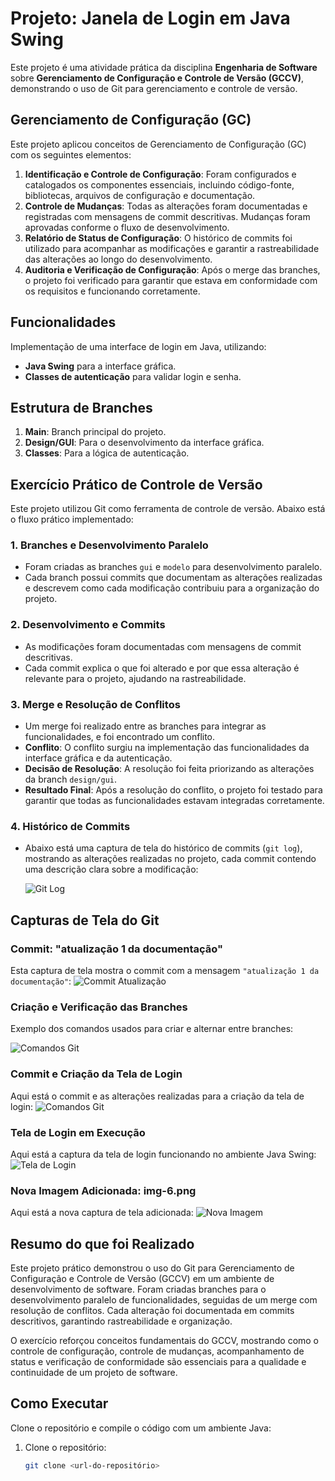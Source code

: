 # Projeto: Janela de Login em Java Swing

Este projeto é uma atividade prática da disciplina **Engenharia de Software** sobre **Gerenciamento de Configuração e Controle de Versão (GCCV)**, demonstrando o uso de Git para gerenciamento e controle de versão.

## Gerenciamento de Configuração (GC)

Este projeto aplicou conceitos de Gerenciamento de Configuração (GC) com os seguintes elementos:

1. **Identificação e Controle de Configuração**: Foram configurados e catalogados os componentes essenciais, incluindo código-fonte, bibliotecas, arquivos de configuração e documentação.
2. **Controle de Mudanças**: Todas as alterações foram documentadas e registradas com mensagens de commit descritivas. Mudanças foram aprovadas conforme o fluxo de desenvolvimento.
3. **Relatório de Status de Configuração**: O histórico de commits foi utilizado para acompanhar as modificações e garantir a rastreabilidade das alterações ao longo do desenvolvimento.
4. **Auditoria e Verificação de Configuração**: Após o merge das branches, o projeto foi verificado para garantir que estava em conformidade com os requisitos e funcionando corretamente.

## Funcionalidades

Implementação de uma interface de login em Java, utilizando:
- **Java Swing** para a interface gráfica.
- **Classes de autenticação** para validar login e senha.

## Estrutura de Branches

1. **Main**: Branch principal do projeto.
2. **Design/GUI**: Para o desenvolvimento da interface gráfica.
3. **Classes**: Para a lógica de autenticação.

## Exercício Prático de Controle de Versão

Este projeto utilizou Git como ferramenta de controle de versão. Abaixo está o fluxo prático implementado:

### 1. Branches e Desenvolvimento Paralelo
- Foram criadas as branches `gui` e `modelo` para desenvolvimento paralelo.
- Cada branch possui commits que documentam as alterações realizadas e descrevem como cada modificação contribuiu para a organização do projeto.

### 2. Desenvolvimento e Commits
- As modificações foram documentadas com mensagens de commit descritivas.
- Cada commit explica o que foi alterado e por que essa alteração é relevante para o projeto, ajudando na rastreabilidade.

### 3. Merge e Resolução de Conflitos
- Um merge foi realizado entre as branches para integrar as funcionalidades, e foi encontrado um conflito.
- **Conflito**: O conflito surgiu na implementação das funcionalidades da interface gráfica e da autenticação.
- **Decisão de Resolução**: A resolução foi feita priorizando as alterações da branch `design/gui`.
- **Resultado Final**: Após a resolução do conflito, o projeto foi testado para garantir que todas as funcionalidades estavam integradas corretamente.

### 4. Histórico de Commits
- Abaixo está uma captura de tela do histórico de commits (`git log`), mostrando as alterações realizadas no projeto, cada commit contendo uma descrição clara sobre a modificação:

   ![Git Log](./img/img-1.png)

## Capturas de Tela do Git

### Commit: "atualização 1 da documentação"
Esta captura de tela mostra o commit com a mensagem `"atualização 1 da documentação"`:
![Commit Atualização](./img/img-2.png)

### Criação e Verificação das Branches

Exemplo dos comandos usados para criar e alternar entre branches:

![Comandos Git](./img/img-3.png)

### Commit e Criação da Tela de Login
Aqui está o commit e as alterações realizadas para a criação da tela de login:
![Comandos Git](./img/img-4.png)

### Tela de Login em Execução
Aqui está a captura da tela de login funcionando no ambiente Java Swing:
![Tela de Login](./img/img-5.png)

### Nova Imagem Adicionada: img-6.png
Aqui está a nova captura de tela adicionada:
![Nova Imagem](./img/img-6.png)

## Resumo do que foi Realizado

Este projeto prático demonstrou o uso do Git para Gerenciamento de Configuração e Controle de Versão (GCCV) em um ambiente de desenvolvimento de software. Foram criadas branches para o desenvolvimento paralelo de funcionalidades, seguidas de um merge com resolução de conflitos. Cada alteração foi documentada em commits descritivos, garantindo rastreabilidade e organização.

O exercício reforçou conceitos fundamentais do GCCV, mostrando como o controle de configuração, controle de mudanças, acompanhamento de status e verificação de conformidade são essenciais para a qualidade e continuidade de um projeto de software.

## Como Executar
Clone o repositório e compile o código com um ambiente Java:

1. Clone o repositório:
   ```bash
   git clone <url-do-repositório>

